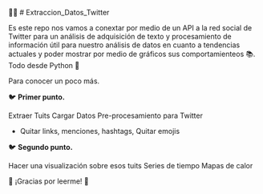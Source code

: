 🕵️‍♂️  # Extraccion_Datos_Twitter

Es este repo nos vamos a conextar por medio de un API a la red social de Twitter para un análisis de adquisición de texto y procesamiento de información útil para nuestro análisis de datos en cuanto a tendencias actuales y poder mostrar por medio de gráficos sus comportamienteos 📚. Todo desde Python 🐍

Para conocer un poco más.

🐦 **Primer punto.**

 Extraer Tuits
 Cargar Datos 
 Pre-procesamiento para Twitter
 - Quitar links, menciones, hashtags, Quitar emojis
 
 
 🐦 **Segundo punto.**
 
 Hacer una visualización sobre esos tuits
 Series de tiempo
 Mapas de calor
 
 
 

🦉 ¡Gracias por leerme!  🦉
